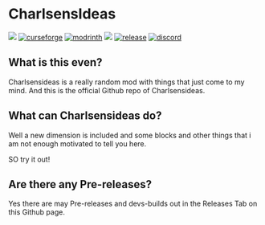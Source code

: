 # CharlsensIdeas

[![](https://cf.way2muchnoise.eu/full_charlsensideas_downloads.svg?badge_style=for_the_badge)](https://www.curseforge.com/minecraft/mc-mods/charlsensideas)
[![curseforge](https://img.shields.io/badge/-CurseForge-gray?style=for-the-badge&logo=curseforge&labelColor=orange)](https://www.curseforge.com/minecraft/mc-mods/charlsensideas)
[![modrinth](https://img.shields.io/badge/-modrinth-gray?style=for-the-badge&labelColor=green&labelWidth=15&logo=appveyor&logoColor=white)](https://modrinth.com/mod/charlsensideas)
[![](https://img.shields.io/modrinth/dt/charlsensideas?color=green&logo=modrinth&style=for-the-badge)]((https://modrinth.com/mod/charlsensideas))
[![release](https://img.shields.io/github/v/release/TheCharlsen/Charlsensideas?color=blue&include_prereleases&logo=github&style=for-the-badge)](https://github.com/TheCharlsen/CharlsensIdeas/releases)
[![discord](https://img.shields.io/discord/824979507626508308?label=Charlsens%20Modding&logo=discord&logoColor=white&style=for-the-badge)](https://discord.gg/fPZgf2y3eB)

## What is this even?
Charlsensideas is a really random mod with things that just come to my mind. And this is the official Github repo of Charlsensideas.

## What can Charlsensideas do?
Well a new dimension is included and some blocks and other things that i am not enough motivated to tell you here.

SO try it out!

## Are there any Pre-releases?
Yes there are may Pre-releases and devs-builds out in the Releases Tab on this Github page.
